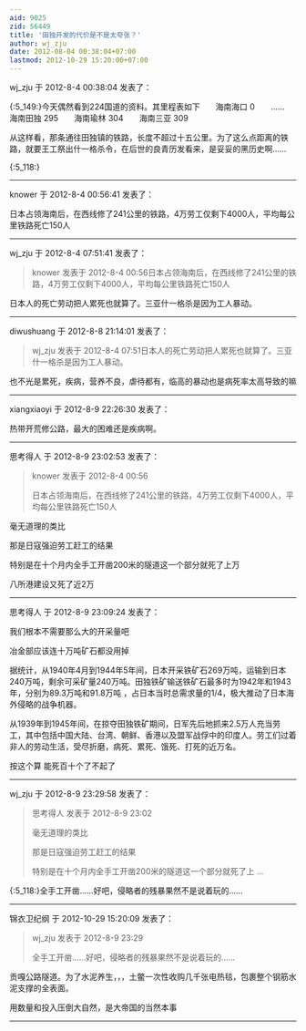 ```yaml
---
aid: 9025
zid: 56449
title: '田独开发的代价是不是太夸张？'
author: wj_zju
date: 2012-08-04 00:38:04+07:00
lastmod: 2012-10-29 15:20:00+07:00
---
```


wj_zju 于 2012-8-4 00:38:04 发表了：

{:5\_149:}今天偶然看到224国道的资料。其里程表如下       海南海口 0　　……　　海南田独 295　　海南瑜林 304　　海南三亚 309

从这样看，那条通往田独镇的铁路，长度不超过十五公里。为了这么点距离的铁路，就要王工祭出什一格杀令，在后世的良青历发看来，是妥妥的黑历史啊……

{:5\_118:}

---------

knower 于 2012-8-4 00:56:41 发表了：

日本占领海南后，在西线修了241公里的铁路，4万劳工仅剩下4000人，平均每公里铁路死亡150人

---------

wj_zju 于 2012-8-4 07:51:41 发表了：

> knower 发表于 2012-8-4 00:56日本占领海南后，在西线修了241公里的铁路，4万劳工仅剩下4000人，平均每公里铁路死亡150人



日本人的死亡劳动把人累死也就算了。三亚什一格杀是因为工人暴动。

---------

diwushuang 于 2012-8-8 21:14:01 发表了：

> wj\_zju 发表于 2012-8-4 07:51日本人的死亡劳动把人累死也就算了。三亚什一格杀是因为工人暴动。



也不光是累死，疾病，营养不良，虐待都有，临高的暴动也是病死率太高导致的嘛

---------

xiangxiaoyi 于 2012-8-9 22:26:30 发表了：

热带开荒修公路，最大的困难还是疾病啊。

---------

思考得人 于 2012-8-9 23:02:53 发表了：

> knower 发表于 2012-8-4 00:56
> 
> 日本占领海南后，在西线修了241公里的铁路，4万劳工仅剩下4000人，平均每公里铁路死亡150人



毫无道理的类比

那是日寇强迫劳工赶工的结果

特别是在十个月内全手工开凿200米的隧道这一个部分就死了上万

八所港建设又死了近2万

---------

思考得人 于 2012-8-9 23:09:24 发表了：

我们根本不需要那么大的开采量吧

冶金部应该连十万吨矿石都没用掉

据统计，从1940年4月到1944年5年间，日本开采铁矿石269万吨，运输到日本240万吨，剩余可采矿量240万吨。田独铁矿输送铁矿石最多时为1942年和1943年，分别为89.3万吨和91.8万吨 ，占日本当时总需求量的1/4，极大推动了日本海外侵略的战争机器。

从1939年到1945年间，在掠夺田独铁矿期间，日军先后地抓来2.5万人充当劳工，其中包括中国大陆、台湾、朝鲜、香港以及盟军战俘中的印度人。劳工们过着非人的劳动生活，受尽折磨，病死、累死、饿死、打死的近万名。

按这个算 能死百十个了不起了

---------

wj_zju 于 2012-8-9 23:29:58 发表了：

> 思考得人 发表于 2012-8-9 23:02
> 
> 毫无道理的类比
> 
> 那是日寇强迫劳工赶工的结果
> 
> 特别是在十个月内全手工开凿200米的隧道这一个部分就死了上 ...



{:5\_118:}全手工开凿……好吧，侵略者的残暴果然不是说着玩的……

---------

锦衣卫纪纲 于 2012-10-29 15:20:09 发表了：

> wj\_zju 发表于 2012-8-9 23:29
> 
> 全手工开凿……好吧，侵略者的残暴果然不是说着玩的……



贡嘎公路隧道。为了水泥养生，，，土鳖一次性收购几千张电热毯，包裹整个钢筋水泥支撑的全表面。

用数量和投入压倒大自然，是大帝国的当然本事

---------

